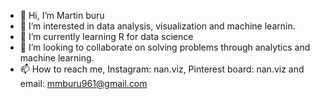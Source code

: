 - 👋 Hi, I’m Martin buru
- 👀 I’m interested in data analysis, visualization and machine learnin.
- 🌱 I’m currently learning R for data science
- 💞️ I’m looking to collaborate on solving problems through analytics and machine learning. 
- 📫 How to reach me, Instagram: nan.viz, Pinterest board: nan.viz and email: mmburu961@gmail.com

<!---
mmburu8/mmburu8 is a ✨ special ✨ repository because its `README.md` (this file) appears on your GitHub profile.
You can click the Preview link to take a look at your changes.
--->
